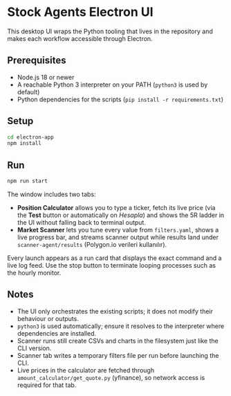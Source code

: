 # Stock Agents Electron UI

This desktop UI wraps the Python tooling that lives in the repository and makes each workflow accessible through Electron.

## Prerequisites

- Node.js 18 or newer
- A reachable Python 3 interpreter on your PATH (`python3` is used by default)
- Python dependencies for the scripts (`pip install -r requirements.txt`)

## Setup

```bash
cd electron-app
npm install
```

## Run

```bash
npm run start
```

The window includes two tabs:

- **Position Calculator** allows you to type a ticker, fetch its live price (via the **Test** button or automatically on *Hesapla*) and shows the 5R ladder in the UI without falling back to terminal output.
- **Market Scanner** lets you tune every value from `filters.yaml`, shows a live progress bar, and streams scanner output while results land under `scanner-agent/results` (Polygon.io verileri kullanılır).

Every launch appears as a run card that displays the exact command and a live log feed. Use the stop button to terminate looping processes such as the hourly monitor.

## Notes

- The UI only orchestrates the existing scripts; it does not modify their behaviour or outputs.
- `python3` is used automatically; ensure it resolves to the interpreter where dependencies are installed.
- Scanner runs still create CSVs and charts in the filesystem just like the CLI version.
- Scanner tab writes a temporary filters file per run before launching the CLI.
- Live prices in the calculator are fetched through `amount_calculator/get_quote.py` (yfinance), so network access is required for that tab.
